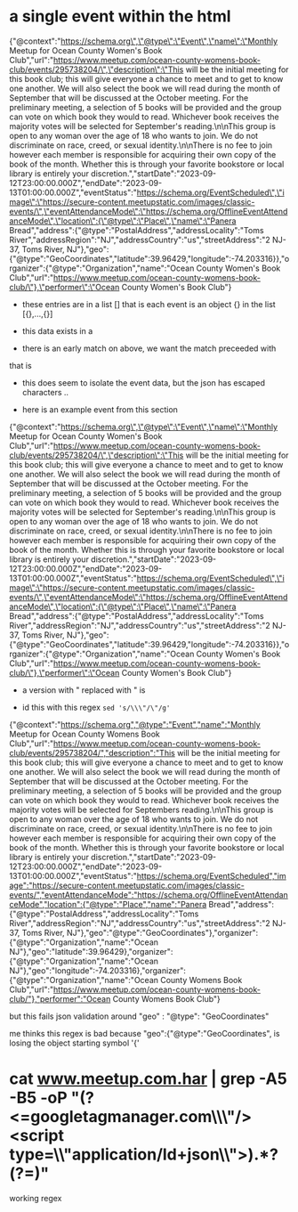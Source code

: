 # a single event within the html 

{\"@context\":\"https://schema.org\",\"@type\":\"Event\",\"name\":\"Monthly Meetup for Ocean County Women's Book Club\",\"url\":\"https://www.meetup.com/ocean-county-womens-book-club/events/295738204/\",\"description\":\"This will be the initial meeting for this book club; this will give everyone a chance to meet and to get to know one another. We will also select the book we will read during the month of September that will be discussed at the October meeting. For the preliminary meeting, a selection of 5 books will be provided and the group can vote on which book they would to read. Whichever book receives the majority votes will be selected for September's reading.\\n\\nThis group is open to any woman over the age of 18 who wants to join. We do not discriminate on race, creed, or sexual identity.\\n\\nThere is no fee to join however each member is responsible for acquiring their own copy of the book of the month. Whether this is through your favorite bookstore or local library is entirely your discretion.\",\"startDate\":\"2023-09-12T23:00:00.000Z\",\"endDate\":\"2023-09-13T01:00:00.000Z\",\"eventStatus\":\"https://schema.org/EventScheduled\",\"image\":\"https://secure-content.meetupstatic.com/images/classic-events/\",\"eventAttendanceMode\":\"https://schema.org/OfflineEventAttendanceMode\",\"location\":{\"@type\":\"Place\",\"name\":\"Panera Bread\",\"address\":{\"@type\":\"PostalAddress\",\"addressLocality\":\"Toms River\",\"addressRegion\":\"NJ\",\"addressCountry\":\"us\",\"streetAddress\":\"2 NJ-37, Toms River, NJ\"},\"geo\":{\"@type\":\"GeoCoordinates\",\"latitude\":39.96429,\"longitude\":-74.203316}},\"organizer\":{\"@type\":\"Organization\",\"name\":\"Ocean County Women's Book Club\",\"url\":\"https://www.meetup.com/ocean-county-womens-book-club/\"},\"performer\":\"Ocean County Women's Book Club\"}

- these entries are in a list [] that is each event is an object {} in the list [{},...,{}]

- this data exists in a <script> see <script type=\"application/ld+json\">[]</script>

- there is an early match on above, we want the match preceeded with 

<link rel=\"dns-prefetch\" href=\"https://www.googletagmanager.com\"/>

that is

<link rel=\"dns-prefetch\" href=\"https://www.googletagmanager.com\"/><script type=\"application/ld+json\">[]</script>

- this does seem to isolate the event data, but the json has escaped characters ..

- here is an example event from this section

{\"@context\":\"https://schema.org\",\"@type\":\"Event\",\"name\":\"Monthly Meetup for Ocean County Women's Book Club\",\"url\":\"https://www.meetup.com/ocean-county-womens-book-club/events/295738204/\",\"description\":\"This will be the initial meeting for this book club; this will give everyone a chance to meet and to get to know one another. We will also select the book we will read during the month of September that will be discussed at the October meeting. For the preliminary meeting, a selection of 5 books will be provided and the group can vote on which book they would to read. Whichever book receives the majority votes will be selected for September's reading.\\n\\nThis group is open to any woman over the age of 18 who wants to join. We do not discriminate on race, creed, or sexual identity.\\n\\nThere is no fee to join however each member is responsible for acquiring their own copy of the book of the month. Whether this is through your favorite bookstore or local library is entirely your discretion.\",\"startDate\":\"2023-09-12T23:00:00.000Z\",\"endDate\":\"2023-09-13T01:00:00.000Z\",\"eventStatus\":\"https://schema.org/EventScheduled\",\"image\":\"https://secure-content.meetupstatic.com/images/classic-events/\",\"eventAttendanceMode\":\"https://schema.org/OfflineEventAttendanceMode\",\"location\":{\"@type\":\"Place\",\"name\":\"Panera Bread\",\"address\":{\"@type\":\"PostalAddress\",\"addressLocality\":\"Toms River\",\"addressRegion\":\"NJ\",\"addressCountry\":\"us\",\"streetAddress\":\"2 NJ-37, Toms River, NJ\"},\"geo\":{\"@type\":\"GeoCoordinates\",\"latitude\":39.96429,\"longitude\":-74.203316}},\"organizer\":{\"@type\":\"Organization\",\"name\":\"Ocean County Women's Book Club\",\"url\":\"https://www.meetup.com/ocean-county-womens-book-club/\"},\"performer\":\"Ocean County Women's Book Club\"}

- a version with \" replaced with " is

- id this with this regex `sed 's/\\\"/\"/g'`  

{"@context":"https://schema.org","@type":"Event","name":"Monthly Meetup for Ocean County Womens Book Club","url":"https://www.meetup.com/ocean-county-womens-book-club/events/295738204/","description":"This will be the initial meeting for this book club; this will give everyone a chance to meet and to get to know one another. We will also select the book we will read during the month of September that will be discussed at the October meeting. For the preliminary meeting, a selection of 5 books will be provided and the group can vote on which book they would to read. Whichever book receives the majority votes will be selected for Septembers reading.\n\nThis group is open to any woman over the age of 18 who wants to join. We do not discriminate on race, creed, or sexual identity.\n\nThere is no fee to join however each member is responsible for acquiring their own copy of the book of the month. Whether this is through your favorite bookstore or local library is entirely your discretion.","startDate":"2023-09-12T23:00:00.000Z","endDate":"2023-09-13T01:00:00.000Z","eventStatus":"https://schema.org/EventScheduled","image":"https://secure-content.meetupstatic.com/images/classic-events/","eventAttendanceMode":"https://schema.org/OfflineEventAttendanceMode","location":{"@type":"Place","name":"Panera Bread","address":{"@type":"PostalAddress","addressLocality":"Toms River","addressRegion":"NJ","addressCountry":"us","streetAddress":"2 NJ-37, Toms River, NJ"},"geo":"@type":"GeoCoordinates"},"organizer":{"@type":"Organization","name":"Ocean NJ"},"geo":"latitude":39.96429},"organizer":{"@type":"Organization","name":"Ocean NJ"},"geo":"longitude":-74.203316},"organizer":{"@type":"Organization","name":"Ocean County Womens Book Club","url":"https://www.meetup.com/ocean-county-womens-book-club/"},"performer":"Ocean County Womens Book Club"}

but this fails json validation around "geo" : "@type": "GeoCoordinates"

me thinks this regex is bad because \"geo\":{\"@type\":\"GeoCoordinates\", is losing the object starting symbol '{'


# cat www.meetup.com.har | grep -A5 -B5 -oP "(?<=googletagmanager.com\\\\\\\"/><script type=\\\\\"application/ld\+json\\\\\">).*?(?=</script>)" 

working regex 
